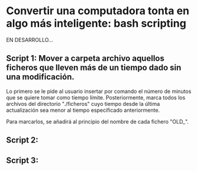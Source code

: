 # Convertir una computadora tonta en algo más inteligente: bash scripting

EN DESARROLLO...

## Script 1: Mover a carpeta archivo aquellos ficheros que lleven más de un tiempo dado sin una modificación.

Lo primero se le pide al usuario insertar por comando el número de minutos que se quiere tomar como tiempo límite. Posteriormente, marca todos los archivos del directorio "./ficheros" cuyo tiempo desde la última actualización sea menor al tiempo especificado anteriormente.

Para marcarlos, se añadirá al principio del nombre de cada fichero "OLD_".

## Script 2:

## Script 3:



